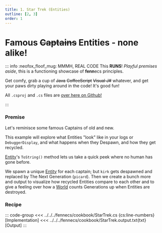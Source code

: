 ```yaml
---
title: 1. Star Trek (Entities)
outline: [2, 3]
order: 1
---
```


# Famous ~~Captains~~ Entities - none alike!

::: info :neofox_floof_mug: MMMH, REAL CODE
This **RUNS**! *Playful premises aside*, this is a functioning showcase of **fenn**ecs principles.

Get comfy, grab a cup of ~~Java~~ ~~CoffeeScript~~ ~~Visual J#~~ whatever, and get your paws dirty playing around in the code! It's good fun!

All `.csproj` and `.cs` files are [over here on Github!](https://github.com/outfox/fennecs/blob/main/cookbook) 

:::

### Premise
Let's reminisce some famous Captains of old and new.

This example will explore what Entities "look" like in your logs or `DebuggerDisplay`, and what happens when they Despawn, and how they get recycled.

[Entity](/docs/Entities/index.md)'s `ToString()` method lets us take a quick peek where no human has gone before.

We spawn a unique [Entity](/docs/Entities/index.md) for each captain; but `kirk` gets despawned and replaced by The Next Generation (`picard`). Then we create a bunch more and output to visualize how recycled Entities compare to each other and to give a feeling over how a [World](/docs/World.md) counts Generations up when Entities are destroyed.

### Recipe
::: code-group
<<< ../../../fennecs/cookbook/StarTrek.cs {cs:line-numbers} [Implementation]
<<< ../../../fennecs/cookbook/StarTrek.output.txt{txt} [Output]
:::
